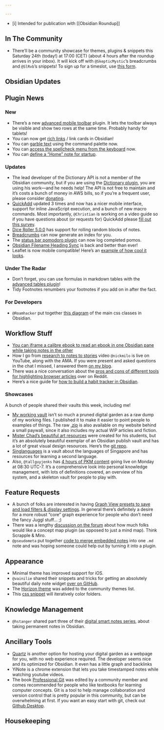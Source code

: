 ```yaml
---

---
```


- [i] Intended for publication with [[Obsidian Roundup]]

## In The Community

* There’ll be a community showcase for themes, plugins & snippets this Saturday 24th (today!) at 17:00 (CET) (about 4 hours after the roundup arrives in your inbox). It will kick off with `@SkepticMystic`’s breadcrumbs and `@SlRvb`’s snippets! To sign up for a timeslot, use [this form](https://forms.gle/GjCnroTx7roCdhuq6). 
## Obsidian Updates

## Plugin News

### New
* There’s a new [advanced mobile toolbar](https://github.com/phibr0/obsidian-advanced-toolbar) plugin. It lets the toolbar always be visible and show two rows at the same time. Probably handy for tablets! 
* You can now get [rich links](https://github.com/dhamaniasad/obsidian-rich-links) / link cards in Obsidian! 
* You can [garble text](https://github.com/kurakart/garble-text) using the command palette now. 
* You can [access the spellcheck menu from the keyboard](https://github.com/zapthedingbat/obsidian-keyboard-context-menu-fix-plugin) now. 
* You can [define a “Home” note for startup](https://github.com/mirnovov/obsidian-homepage). 
### Updates
* The lead developer of the Dictionary API is not a member of the Obsidian community, but if you are using the [Dictionary plugin](https://github.com/phibr0/obsidian-dictionary), you are using his work—and he needs help! The API is not free to maintain and it’s costs a bunch of money in AWS bills, so if you’re a frequent user, please consider [donating](https://github.com/meetDeveloper/freeDictionaryAPI).
* [QuickAdd](https://github.com/chhoumann/quickadd) updated 3 times and now has a nicer mobile interface, support for inline JavaScript execution, and a bunch of new macro commands. Most importantly, `@Christian` is working on a video guide so if you have questions about (or requests for) QuickAdd please [fill out this survey](https://forms.gle/6dAit3XKjVrcrxxS8). 
* [Dice Roller 5.0.0](https://github.com/valentine195/obsidian-dice-roller) has support for rolling random blocks of notes.
* [Breadcrumbs](https://github.com/SkepticMystic/breadcrumbs) can now generate an index for you.
* The [status bar pomodoro plugin](https://github.com/kzhovn/statusbar-pomo-obsidian) can now log completed pomos. 
* [Obsidian Filename Heading Sync](https://github.com/dvcrn/obsidian-filename-heading-sync/issues/18) is back and better than ever! 
* Leaflet is now mobile compatible! Here’s an [example of how cool it looks](http://discordapp.com/channels/686053708261228577/805952223124520961/867574568574648352). 

### Under The Radar
* Don’t forget, you can use formulas in markdown tables with the [advanced tables plugin](https://github.com/tgrosinger/advanced-tables-obsidian/blob/main/docs/help.md#using-formulas-in-markdown-tables)! 
* Tidy Footnotes renumbers your footnotes if you add on in after the fact.

### For Developers
* `@Roamhacker` put together [this diagram](https://discord.com/channels/686053708261228577/702656734631821413/866632447944163348) of the main css classes in Obsidian. 

## Workflow Stuff

* [You can iframe a calibre ebook to read an ebook in one Obsidian pane while taking notes in the other](https://forum.obsidian.md/t/workflow-reading-ebook-epub-mobi-azw-etc-in-obsidian/17977/7)
* How I go from [research to notes to stories](https://www.youtube.com/watch?v=8sxyYbh5mio) video `@nickmilo` is live on YouTube, along with the AMA. If you were present and asked questions in the chat I missed, I answered them [on my blog](https://eleanorkonik.com/now-available-my-notes-stories-shortform-articles/). 
* There was a nice conversation about the [pros and cons of different tools for highlighting browser articles](https://www.reddit.com/r/ObsidianMD/comments/oo96v0/trying_to_collect_my_browsing_highlights_through/) over on Reddit. 
* Here’s a nice guide for [how to build a habit tracker in Obsidian](https://www.owenvachell.com/how-to-build-a-habit-tracker-in-obsidian/). 
### Showcases

 A bunch of people shared their vaults this week, including me! 

* [My working vault](https://forum.obsidian.md/t/iterative-rainbow-folder-colors-css/21066) isn’t so much a pruned digital garden as a raw dump of my working files. I published it to make it easier to point people to examples of things. The raw [.zip](https://newsletter.eleanorkonik.com/changelog-20210708/) is also available on my website behind a small paywall, since it also includes my actual WIP articles and fiction.
* [Mister Chad’s beautiful art resources](https://mister-chad.com/) were created for his students, but it’s an absolutely beautiful exemplar of an Obsidian publish vault and has a lot of great visual design resources. Here’s the [git repo](https://github.com/chad-bennett/obsidian-publish-css). 
* [Singlanguages](https://publish.obsidian.md/singlanguages/500+Singlanguages/Welcome+Page) is a vault about the languages of Singapore and has resources for learning a second language. 
 * Also, `@tallguyjenks` has [4 hours of PKM content](https://youtu.be/wB89lJs5A3s) going live on Monday at 08:30 UTC-7. It’s a comprehensive look into personal knowledge management, with lots of definitions covered, an overview of his system, and a skeleton vault for people to play with. 
## Feature Requests
* A bunch of folks are interested in having [Graph View presets to save and load filters & display settings](https://forum.obsidian.md/t/graph-view-presets-to-save-and-load-filters-display-settings/8131). In general there’s definitely a desire for a more robust “core” graph experience for people who don’t need the fancy Juggl stuff… ;) 
* There was a lengthy [discussion on the forum](https://forum.obsidian.md/t/concept-map-plugin-idea/21256) about how much folks would like a concept map plugin (as opposed to just a mind map). Think Scrapple & Miro.  
* `@pseudometa` put together [code to merge embedded notes](http://discordapp.com/channels/686053708261228577/722584061087842365/867858741370421269) into one `.md` note and was hoping someone could help out by turning it into a plugin.
## Appearance
* Minimal theme has improved support for iOS. 
* `@vainilie` shared their snippets and tricks for getting an absolutely beautiful daily note widget [over on GitHub](https://github.com/ohlinn/vainilla-style#daily-note). 
* The [Horizon theme](https://github.com/tylernguyen/obsidian-horizon) was added to the community themes list. 
* This [css snippet](https://forum.obsidian.md/t/iterative-rainbow-folder-colors-css/21066) will iteratively color folders.
## Knowledge Management
* `@hstanger` shared part three of their [digital smart notes series](https://harleystagner.com/digital-smart-notes-in-obsidian-part-3-how-to-create-permanent-notes/), about taking permanent notes in Obsidian. 

## Ancillary Tools
* [Quartz](https://quartz.jzhao.xyz/) is another option for hosting your digital garden as a webpage for you, with no web experience required. The developer seems nice and its optimized for Obsidian. It even has a little graph and backlinks  
* YiNote is a chrome extension that lets you take timestamped notes while watching youtube videos.
* The book [Professional Git](https://www.amazon.com/Professional-Git-Brent-Laster/dp/111928497X) was edited by a community member and comes recommended for people who like textbooks for learning computer concepts. Git is a tool to help manage collaboration and version control that is pretty popular in this community, but can be overwhelming at first. If you want an easy start with git, check out [Github Desktop](https://desktop.github.com/). 
## Housekeeping